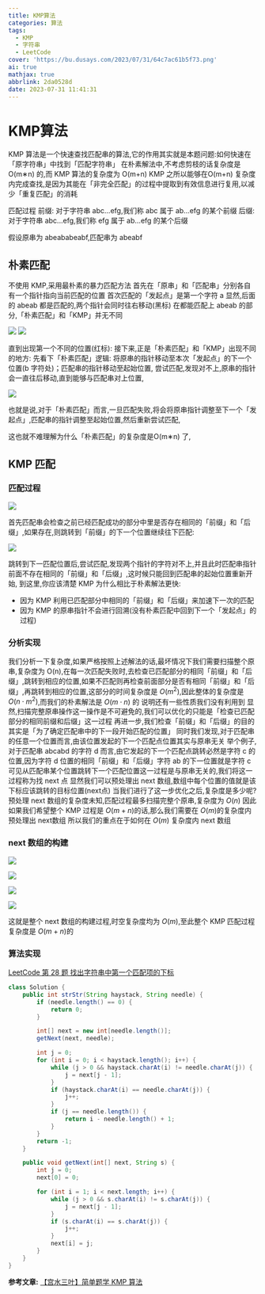 ```yaml
---
title: KMP算法
categories: 算法
tags:
  - KMP
  - 字符串
  - LeetCode
cover: 'https://bu.dusays.com/2023/07/31/64c7ac61b5f73.png'
ai: true
mathjax: true
abbrlink: 2da0528d
date: 2023-07-31 11:41:31
---
```

# KMP算法

KMP 算法是一个快速查找匹配串的算法,它的作用其实就是本题问题:如何快速在「原字符串」中找到「匹配字符串」
在朴素解法中,不考虑剪枝的话复杂度是 O(m∗n) 的,而 KMP 算法的复杂度为 O(m+n)
KMP 之所以能够在O(m+n) 复杂度内完成查找,是因为其能在「非完全匹配」的过程中提取到有效信息进行复用,以减少「重复匹配」的消耗

匹配过程
前缀: 对于字符串 abc...efg,我们称 abc 属于 ab...efg 的某个前缀
后缀: 对于字符串 abc...efg,我们称 efg 属于 ab...efg 的某个后缀

假设原串为 abeababeabf,匹配串为 abeabf

## 朴素匹配

不使用 KMP,采用最朴素的暴力匹配方法
首先在「原串」和「匹配串」分别各自有一个指针指向当前匹配的位置
首次匹配的「发起点」是第一个字符 a 显然,后面的 abeab 都是匹配的,两个指针会同时往右移动(黑标)
在都能匹配上 abeab 的部分,「朴素匹配」和「KMP」并无不同

![](https://bu.dusays.com/2023/08/01/64c89c23beb5e.png)
![](https://bu.dusays.com/2023/08/01/64c8a328a2d66.png)

直到出现第一个不同的位置(红标):
接下来,正是「朴素匹配」和「KMP」出现不同的地方:
先看下「朴素匹配」逻辑:
将原串的指针移动至本次「发起点」的下一个位置(b 字符处)；匹配串的指针移动至起始位置,
尝试匹配,发现对不上,原串的指针会一直往后移动,直到能够与匹配串对上位置,

![](https://bu.dusays.com/2023/08/01/64c8a3ce279fc.png)


也就是说,对于「朴素匹配」而言,一旦匹配失败,将会将原串指针调整至下一个「发起点」,匹配串的指针调整至起始位置,然后重新尝试匹配,

这也就不难理解为什么「朴素匹配」的复杂度是O(m∗n) 了,

## KMP 匹配
### 匹配过程
![](https://bu.dusays.com/2023/08/01/64c8a95fdf3aa.png)


首先匹配串会检查之前已经匹配成功的部分中里是否存在相同的「前缀」和「后缀」,如果存在,则跳转到「前缀」的下一个位置继续往下匹配:

![](https://bu.dusays.com/2023/08/01/64c8a9e0e9e73.png)


跳转到下一匹配位置后,尝试匹配,发现两个指针的字符对不上,并且此时匹配串指针前面不存在相同的「前缀」和「后缀」,这时候只能回到匹配串的起始位置重新开始,
到这里,你应该清楚 KMP 为什么相比于朴素解法更快:
- 因为 KMP 利用已匹配部分中相同的「前缀」和「后缀」来加速下一次的匹配
- 因为 KMP 的原串指针不会进行回溯(没有朴素匹配中回到下一个「发起点」的过程)


### 分析实现
我们分析一下复杂度,如果严格按照上述解法的话,最坏情况下我们需要扫描整个原串,复杂度为 O(n),在每一次匹配失败时,去检查已匹配部分的相同「前缀」和「后缀」,跳转到相应的位置,如果不匹配则再检查前面部分是否有相同「前缀」和「后缀」,再跳转到相应的位置,这部分的时间复杂度是 $O(m^2)$,因此整体的复杂度是 $O(n \cdot m^2)$,而我们的朴素解法是 $O(m \cdot n)$ 的
说明还有一些性质我们没有利用到
显然,扫描完整原串操作这一操作是不可避免的,我们可以优化的只能是「检查已匹配部分的相同前缀和后缀」这一过程
再进一步,我们检查「前缀」和「后缀」的目的其实是「为了确定匹配串中的下一段开始匹配的位置」
同时我们发现,对于匹配串的任意一个位置而言,由该位置发起的下一个匹配点位置其实与原串无关
举个例子,对于匹配串 abcabd 的字符 d 而言,由它发起的下一个匹配点跳转必然是字符 c 的位置,因为字符 d 位置的相同「前缀」和「后缀」字符 ab 的下一位置就是字符 c
可见从匹配串某个位置跳转下一个匹配位置这一过程是与原串无关的,我们将这一过程称为找 next 点
显然我们可以预处理出 next 数组,数组中每个位置的值就是该下标应该跳转的目标位置(next点)
当我们进行了这一步优化之后,复杂度是多少呢?
预处理 next 数组的复杂度未知,匹配过程最多扫描完整个原串,复杂度为 $O(n)$
因此如果我们希望整个 KMP 过程是 $O(m + n)$的话,那么我们需要在 $O(m)$的复杂度内预处理出 next数组
所以我们的重点在于如何在 $O(m)$ 复杂度内 next 数组

### next 数组的构建
![](https://bu.dusays.com/2023/08/01/64c8ad9de451f.png)

![](https://bu.dusays.com/2023/08/01/64c8ae926118a.png)

![](https://bu.dusays.com/2023/08/01/64c8aec9ac042.png)

![](https://bu.dusays.com/2023/08/01/64c8af03f18f1.png)

这就是整个 next 数组的构建过程,时空复杂度均为 $O(m)$,至此整个 KMP 匹配过程复杂度是 $O(m + n)$的

### 算法实现

[LeetCode 第 28 题 找出字符串中第一个匹配项的下标](https://leetcode.cn/problems/find-the-index-of-the-first-occurrence-in-a-string/description/)

```java
class Solution {
    public int strStr(String haystack, String needle) {
        if (needle.length() == 0) {
            return 0;
        }

        int[] next = new int[needle.length()];
        getNext(next, needle);

        int j = 0;
        for (int i = 0; i < haystack.length(); i++) {
            while (j > 0 && haystack.charAt(i) != needle.charAt(j)) {
                j = next[j - 1];
            }
            if (haystack.charAt(i) == needle.charAt(j)) {
                j++;
            }
            if (j == needle.length()) {
                return i - needle.length() + 1;
            }
        }
        return -1;
    }

    public void getNext(int[] next, String s) {
        int j = 0;
        next[0] = 0;

        for (int i = 1; i < next.length; i++) {
            while (j > 0 && s.charAt(i) != s.charAt(j)) {
                j = next[j - 1];
            }
            if (s.charAt(i) == s.charAt(j)) {
                j++;
            }
            next[i] = j;
        }
    }
}
```

**参考文章:** [【宫水三叶】简单题学 KMP 算法
](https://leetcode.cn/problems/find-the-index-of-the-first-occurrence-in-a-string/solutions/575568/shua-chuan-lc-shuang-bai-po-su-jie-fa-km-tb86/)

